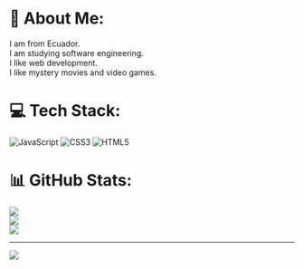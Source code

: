 # 💫 About Me:
I am from Ecuador. <br>I am studying software engineering.<br>I like web development.<br>I like mystery movies and video games.


# 💻 Tech Stack:
![JavaScript](https://img.shields.io/badge/javascript-%23323330.svg?style=for-the-badge&logo=javascript&logoColor=%23F7DF1E) ![CSS3](https://img.shields.io/badge/css3-%231572B6.svg?style=for-the-badge&logo=css3&logoColor=white) ![HTML5](https://img.shields.io/badge/html5-%23E34F26.svg?style=for-the-badge&logo=html5&logoColor=white)
# 📊 GitHub Stats:
![](https://github-readme-stats.vercel.app/api?username=diegozam-dev&theme=dark&hide_border=true&include_all_commits=false&count_private=false)<br/>
![](https://github-readme-streak-stats.herokuapp.com/?user=diegozam-dev&theme=dark&hide_border=true)<br/>
![](https://github-readme-stats.vercel.app/api/top-langs/?username=diegozam-dev&theme=dark&hide_border=true&include_all_commits=false&count_private=false&layout=compact)

---
[![](https://visitcount.itsvg.in/api?id=diegozam-dev&icon=5&color=0)](https://visitcount.itsvg.in)

<!-- Proudly created with GPRM ( https://gprm.itsvg.in ) -->
